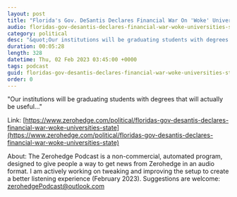 ```yaml
---
layout: post
title: "Florida's Gov. DeSantis Declares Financial War On 'Woke' Universities In State"
audio: floridas-gov-desantis-declares-financial-war-woke-universities-state-0
category: political
desc: "&quot;Our institutions will be graduating students with degrees that will actually be useful...&quot;"
duration: 00:05:28
length: 328
datetime: Thu, 02 Feb 2023 03:45:00 +0000
tags: podcast
guid: floridas-gov-desantis-declares-financial-war-woke-universities-state-0
order: 0
---
```

&quot;Our institutions will be graduating students with degrees that will actually be useful...&quot;

Link: [https://www.zerohedge.com/political/floridas-gov-desantis-declares-financial-war-woke-universities-state](https://www.zerohedge.com/political/floridas-gov-desantis-declares-financial-war-woke-universities-state)

About: The Zerohedge Podcast is a non-commercial, automated program, designed to give people a way to get news from Zerohedge in an audio format.  I am actively working on tweaking and improving the setup to create a better listening experience (February 2023).  Suggestions are welcome: [zerohedgePodcast@outlook.com](mailto:zerohedgePodcast@outlook.com)